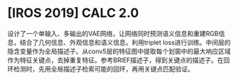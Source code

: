 # \[IROS 2019] CALC 2.0

设计了一个单输入、多输出的VAE网络，让网络同时预测语义信息和重建RGB信息，结合了几何信息、外观信息和语义信息。利用triplet loss进行训练。中间层的隐含变量作为全局描述子。从conv5层的特征图中提取每个划窗中的最大响应区域作为特征关键点，去掉重复特征。参考BRIEF描述子，得到关键点的描述子。在回环检测时，先用全局描述子检索可能的回环，再用关键点匹配验证。
